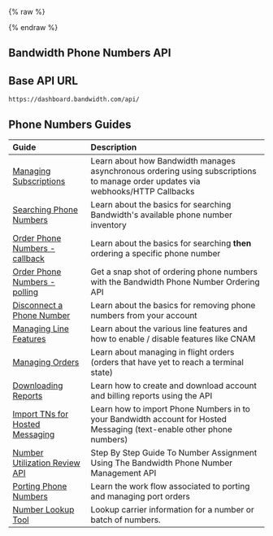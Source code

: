 {% raw %}
<section class="numbersAbout">
{% endraw %}

# Bandwidth Phone Numbers API

## Base API URL
`https://dashboard.bandwidth.com/api/`

## Phone Numbers Guides

| Guide                                                                      | Description                                                                                                                     |
|:---------------------------------------------------------------------------|:--------------------------------------------------------------------------------------------------------------------------------|
| [Managing Subscriptions](../account/subscriptions/about.md)                | Learn about how Bandwidth manages asynchronous ordering using subscriptions to manage order updates via webhooks/HTTP Callbacks |
| [Searching Phone Numbers](./guides/searchForNumbers.md)                    | Learn about the basics for searching Bandwidth's available phone number inventory                                               |
| [Order Phone Numbers - callback](./guides/onDemandNumberSearchAndOrder.md) | Learn about the basics for searching **then** ordering a specific phone number                                                  |
| [Order Phone Numbers - polling](./guides/numberOrderingSummary.md)         | Get a snap shot of ordering phone numbers with the Bandwidth Phone Number Ordering API                                          |
| [Disconnect a Phone Number](./guides/disconnectSummary.md)                 | Learn about the basics for removing phone numbers from your account                                                             |
| [Managing Line Features](./guides/managingLineFeatures.md)                 | Learn about the various line features and how to enable / disable features like CNAM                                            |
| [Managing Orders](./guides/managingOrders.md)                              | Learn about managing in flight orders (orders that have yet to reach a terminal state)                                          |
| [Downloading Reports](./guides/downloadingReports.md)                      | Learn how to create and download account and billing reports using the API                                                      |
| [Import TNs for Hosted Messaging](./guides/hostedMessaging.md)             | Learn how to import Phone Numbers in to your Bandwidth account for Hosted Messaging (text-enable other phone numbers)           |
| [Number Utilization Review API](./guides/numberUtilizationReviewAPI.md)    | Step By Step Guide To Number Assignment Using The Bandwidth Phone Number Management API                                         |
| [Porting Phone Numbers](./guides/portingPhoneNumbers.md)                   | Learn the work flow associated to porting and managing port orders                                                              |
| [Number Lookup Tool](./guides/tnLookup.md) | Lookup carrier information for a number or batch of numbers. | 
